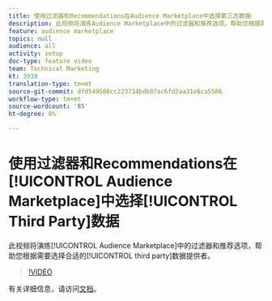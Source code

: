 ```yaml
---
title: 使用过滤器和Recommendations在Audience Marketplace中选择第三方数据
description: 此视频将演练Audience Marketplace中的过滤器和推荐选项，帮助您根据需要选择合适的第三方数据提供商。
feature: audience marketplace
topics: null
audience: all
activity: setup
doc-type: feature video
team: Technical Marketing
kt: 3938
translation-type: tm+mt
source-git-commit: dfd549508cc223714bdb07ac6fd2aa31e6ca5586
workflow-type: tm+mt
source-wordcount: '85'
ht-degree: 0%

---
```



# 使用过滤器和Recommendations在[!UICONTROL Audience Marketplace]中选择[!UICONTROL Third Party]数据

此视频将演练[!UICONTROL Audience Marketplace]中的过滤器和推荐选项，帮助您根据需要选择合适的[!UICONTROL third party]数据提供者。

>[!VIDEO](https://video.tv.adobe.com/v/29370/?quality=12)

有关详细信息，请访问[文档](https://docs.adobe.com/content/help/en/audience-manager/user-guide/features/audience-marketplace/audience-marketplace-for-data-buyers/marketplace-data-buyers.html)。
